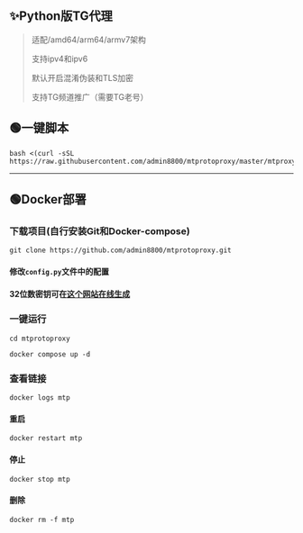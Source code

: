 ## ✨Python版TG代理 ##

>适配/amd64/arm64/armv7架构
>
>支持ipv4和ipv6
>
>默认开启混淆伪装和TLS加密
>
>支持TG频道推广（需要TG老号）

## 🟢一键脚本
```
bash <(curl -sSL https://raw.githubusercontent.com/admin8800/mtprotoproxy/master/mtproxy.sh)
```
---

## 🟢Docker部署

### 下载项目(自行安装Git和Docker-compose)
```
git clone https://github.com/admin8800/mtprotoproxy.git
```
#### 修改`config.py`文件中的配置

#### 32位数密钥可在[这个网站在线生成](https://www.lzltool.com/Tools/RandomHex)

### 一键运行
```
cd mtprotoproxy
```
```
docker compose up -d
```

### 查看链接

```
docker logs mtp
```

#### 重启
```
docker restart mtp
```

#### 停止
```
docker stop mtp
```
#### 删除
```
docker rm -f mtp
```
